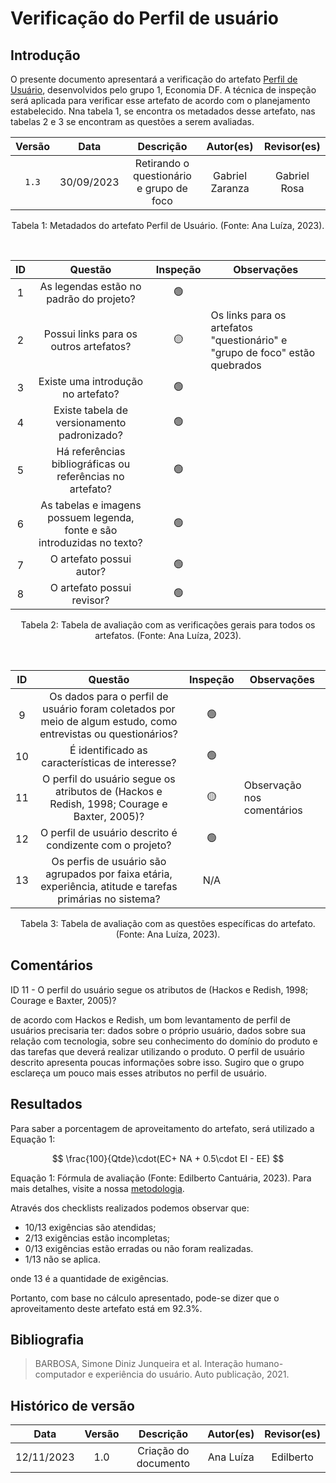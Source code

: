 # Verificação do Perfil de usuário

## Introdução

O presente documento apresentará a verificação do artefato [Perfil de Usuário](https://requisitos-de-software.github.io/2023.2-Economia-DF/elicitacao/perfil_usuario/), desenvolvidos pelo grupo 1, Economia DF. A técnica de inspeção será aplicada para verificar esse artefato de acordo com o planejamento estabelecido. Nna tabela 1, se encontra os metadados desse artefato, nas tabelas 2 e 3 se encontram as questões a serem avaliadas.

<center>

| Versão |    Data    |         Descrição          |       Autor(es)     |     Revisor(es)   |
| :----: | :--------: | :------------------------: | :-----------------: | :----------: |
| `1.3`  | 30/09/2023 | Retirando o questionário e grupo de foco | Gabriel Zaranza | Gabriel Rosa |


<div style="text-align: center">
<p> Tabela 1: Metadados do artefato Perfil de Usuário. (Fonte: Ana Luíza, 2023). </p>
</div>
<br>

|  ID   |                                 Questão                                  | Inspeção | Observações |
| :---: | :----------------------------------------------------------------------: | :------: | ----------- |
|   1   |                 As legendas estão no padrão do projeto?                  |    🟢     |             |
|   2   |     Possui links para os outros artefatos?         |    🟡     |     Os links para os artefatos "questionário" e "grupo de foco" estão quebrados |
|   3   |                    Existe uma introdução no artefato?                    |    🟢     |             |
|   4   |               Existe tabela de versionamento padronizado?                |    🟢     |             |
|   5   |        Há referências bibliográficas ou referências no artefato?         |    🟢     |             |
|   6   | As tabelas e imagens possuem legenda, fonte e são introduzidas no texto? |    🟢     |             |
|   7   |                         O artefato possui autor?                         |    🟢     |             |
|   8   |                        O artefato possui revisor?                        |    🟢     |             |

<div style="text-align: center">
<p> Tabela 2: Tabela de avaliação com as verificações gerais para todos os artefatos. (Fonte: Ana Luíza, 2023). </p>
</div>
<br>

|  ID   |                                 Questão                                  | Inspeção | Observações |
| :---: | :----------------------------------------------------------------------: | :------: | ----------- |
|   9   |              Os dados para o perfil de usuário foram coletados por meio de algum estudo, como entrevistas ou questionários?       |    🟢    |             |
|   10 |                É identificado as características de interesse?                |   🟢    |          |
|   11   |         O perfil do usuário segue os atributos de (Hackos e Redish, 1998; Courage e Baxter, 2005)?                 |    🟡     |      Observação nos comentários       |
|   12   |               O perfil de usuário descrito é condizente com o projeto?                |    🟢     |             |
|   13   |               Os perfis de usuário são agrupados por faixa etária, experiência, atitude e tarefas primárias no sistema?                |    N/A     |             |



<div style="text-align: center">
<p> Tabela 3: Tabela de avaliação com as questões específicas do artefato. (Fonte: Ana Luíza, 2023). </p>
</div>

</center>

## Comentários

ID 11 - O perfil do usuário segue os atributos de (Hackos e Redish, 1998; Courage e Baxter, 2005)?

de acordo com Hackos e Redish, um bom levantamento de perfil de usuários precisaria ter: dados sobre o
próprio usuário, dados sobre sua relação com tecnologia, sobre seu conhecimento do domínio do produto e
das tarefas que deverá realizar utilizando o produto. O perfil de usuário descrito apresenta poucas informações sobre isso. Sugiro que o grupo esclareça um pouco mais esses atributos no perfil de usuário.

## Resultados

Para saber a porcentagem de aproveitamento do artefato, será utilizado a Equação 1:

$$
\frac{100}{Qtde}\cdot(EC+ NA + 0.5\cdot EI - EE)
$$


<div >
<p>Equação 1: Fórmula de avaliação (Fonte: Edilberto Cantuária, 2023). Para mais detalhes, visite a nossa <a href="../metodologia.md">metodologia</a>.</p>

</div>


Através dos checklists realizados podemos observar que:

- 10/13 exigências são atendidas;
- 2/13 exigências estão incompletas;
- 0/13 exigências estão erradas ou não foram realizadas.
- 1/13 não se aplica.

onde 13 é a quantidade de exigências.

Portanto, com base no cálculo apresentado, pode-se dizer que o aproveitamento deste artefato está em 92.3%.

## Bibliografia

> BARBOSA, Simone Diniz Junqueira et al. Interação humano-computador e experiência do usuário. Auto publicação, 2021.

## Histórico de versão

|    Data    | Versão |        Descrição        | Autor(es) | Revisor(es) |
| :--------: | :-----: | :------------------------: | :-------: | :---------: |
| 12/11/2023 |   1.0   |   Criação do documento   |   Ana Luíza   |    Edilberto    |

